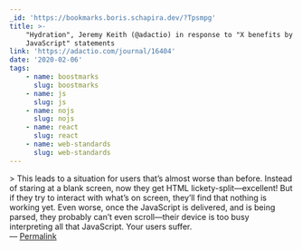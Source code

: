 ```yaml
---
_id: 'https://bookmarks.boris.schapira.dev/?Tpsmpg'
title: >-
    "Hydration", Jeremy Keith (@adactio) in response to "X benefits by including
    JavaScript" statements
link: 'https://adactio.com/journal/16404'
date: '2020-02-06'
tags:
    - name: boostmarks
      slug: boostmarks
    - name: js
      slug: js
    - name: nojs
      slug: nojs
    - name: react
      slug: react
    - name: web-standards
      slug: web-standards
---
```


&gt; This leads to a situation for users that’s almost worse than before.
Instead of staring at a blank screen, now they get HTML lickety-split—excellent!
But if they try to interact with what’s on screen, they’ll find that nothing is
working yet. Even worse, once the JavaScript is delivered, and is being parsed,
they probably can’t even scroll—their device is too busy interpreting all that
JavaScript. Your users suffer. <br>&#8212;
<a href="https://bookmarks.boris.schapira.dev/?Tpsmpg" title="Permalink">Permalink</a>
